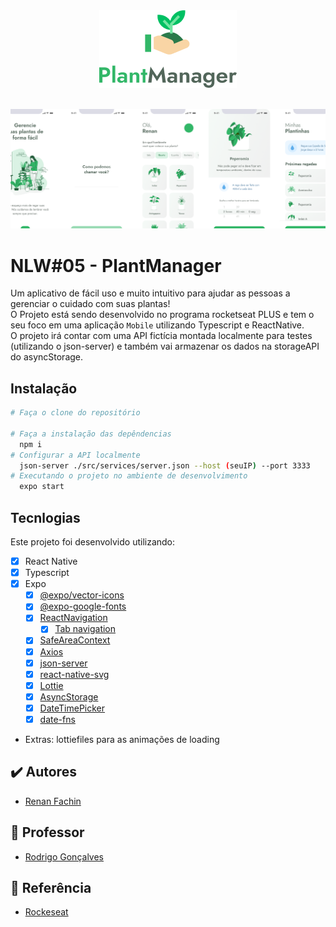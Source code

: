 <div align="center">
  <img src="./.github/logo.png">
</div>

<br>

<p align="center">
  <img src="./.github/capa.png">
</p>

# NLW#05 - PlantManager
Um aplicativo de fácil uso e muito intuitivo para ajudar as pessoas a gerenciar o cuidado com suas plantas!<br>
O Projeto está sendo desenvolvido no programa rocketseat PLUS e tem o seu foco em uma aplicação `Mobile` utilizando Typescript e ReactNative. <br>
O projeto irá contar com uma API fictícia montada localmente para testes (utilizando o json-server) e também vai armazenar os dados na storageAPI do asyncStorage.

## Instalação
```bash
# Faça o clone do repositório

# Faça a instalação das depêndencias
  npm i
# Configurar a API localmente
  json-server ./src/services/server.json --host (seuIP) --port 3333
# Executando o projeto no ambiente de desenvolvimento
  expo start
```

## Tecnlogias
Este projeto foi desenvolvido utilizando:
- [x] React Native
- [x] Typescript
- [x] Expo
  - [x] [@expo/vector-icons](https://docs.expo.dev/guides/icons/#expovector-icons)
  - [x] [@expo-google-fonts](https://github.com/expo/google-fonts)
  - [x] [ReactNavigation](https://reactnavigation.org/)
    - [x] [Tab navigation](https://reactnavigation.org/docs/tab-based-navigation)
  - [x] [SafeAreaContext](https://docs.expo.dev/versions/latest/sdk/safe-area-context/)
  - [x] [Axios](https://axios-http.com/ptbr/)
  - [x] [json-server](https://github.com/typicode/json-server)
  - [x] [react-native-svg](https://docs.expo.dev/versions/latest/sdk/svg/)
  - [x] [Lottie](https://docs.expo.dev/versions/latest/sdk/lottie/)
  - [x] [AsyncStorage](https://docs.expo.dev/versions/latest/sdk/async-storage/)
  - [x] [DateTimePicker](https://docs.expo.dev/versions/latest/sdk/date-time-picker/)
  - [x] [date-fns](https://date-fns.org/)
- Extras: lottiefiles para as animações de loading

## ✔️ Autores

- [Renan Fachin](https://github.com/RenanFachin/)

## 📄 Professor

- [Rodrigo Gonçalves](https://github.com/rodrigorgtic)

## 📄 Referência

- [Rockeseat](https://www.rocketseat.com.br/)